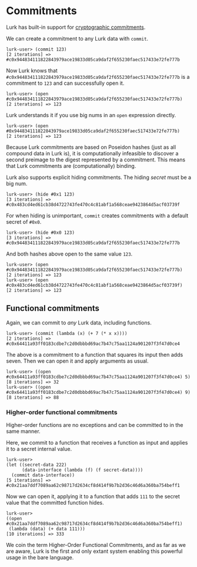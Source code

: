 # Commitments

Lurk has built-in support for [cryptographic commitments](https://en.wikipedia.org/wiki/Commitment_scheme).

We can create a commitment to any Lurk data with `commit`.

```
lurk-user> (commit 123)
[2 iterations] => #c0x944834111822843979ace19833d05ca9daf2f655230faec517433e72fe777b
```

Now Lurk knows that `#c0x944834111822843979ace19833d05ca9daf2f655230faec517433e72fe777b` is a commitment to `123` and can successfully open it.

```
lurk-user> (open #c0x944834111822843979ace19833d05ca9daf2f655230faec517433e72fe777b)
[2 iterations] => 123
```

Lurk understands it if you use big nums in an `open` expression directly.

```
lurk-user> (open #0x944834111822843979ace19833d05ca9daf2f655230faec517433e72fe777b)
[2 iterations] => 123
```

Because Lurk commitments are based on Poseidon hashes (just as all compound data in Lurk is), it is computationally infeasible to discover a second preimage to the digest represented by a commitment.
This means that Lurk commitments are (computationally) binding.

Lurk also supports explicit hiding commitments.
The hiding *secret* must be a big num.

```
lurk-user> (hide #0x1 123)
[3 iterations] => #c0x483cd4ed61cb38d4722743fe470c4c81abf1a568ceae9423864d5acf03739f
```

For when hiding is unimportant, `commit` creates commitments with a default secret of `#0x0`.

```
lurk-user> (hide #0x0 123)
[3 iterations] => #c0x944834111822843979ace19833d05ca9daf2f655230faec517433e72fe777b
```

And both hashes above open to the same value `123`.

```
lurk-user> (open #c0x944834111822843979ace19833d05ca9daf2f655230faec517433e72fe777b)
[2 iterations] => 123
lurk-user> (open #c0x483cd4ed61cb38d4722743fe470c4c81abf1a568ceae9423864d5acf03739f)
[2 iterations] => 123
```

## Functional commitments

Again, we can commit to *any* Lurk data, including functions.

```
lurk-user> (commit (lambda (x) (+ 7 (* x x))))
[2 iterations] => #c0x64411a93ff0183cdbe7c2d0dbbbd69ac7b47c75aa1124a901207f3f47d0ce4
```

The above is a commitment to a function that squares its input then adds seven.
Then we can open it and apply arguments as usual.

```
lurk-user> ((open #c0x64411a93ff0183cdbe7c2d0dbbbd69ac7b47c75aa1124a901207f3f47d0ce4) 5)
[8 iterations] => 32
lurk-user> ((open #c0x64411a93ff0183cdbe7c2d0dbbbd69ac7b47c75aa1124a901207f3f47d0ce4) 9)
[8 iterations] => 88
```

### Higher-order functional commitments

Higher-order functions are no exceptions and can be committed to in the same manner.

Here, we commit to a function that receives a function as input and applies it to a secret internal value.

```
lurk-user> 
(let ((secret-data 222)
      (data-interface (lambda (f) (f secret-data))))
  (commit data-interface))
[5 iterations] => #c0x21aa7ddf7089aa62c98717d2634cf8d414f9b7b2d36c46d6a360ba754beff1
```

Now we can open it, applying it to a function that adds `111` to the secret value that the committed function hides.

```
lurk-user>
((open #c0x21aa7ddf7089aa62c98717d2634cf8d414f9b7b2d36c46d6a360ba754beff1)
 (lambda (data) (+ data 111)))
[10 iterations] => 333
```

We coin the term Higher-Order Functional Commitments, and as far as we are aware, Lurk is the first and only extant system enabling this powerful usage in the bare language.
